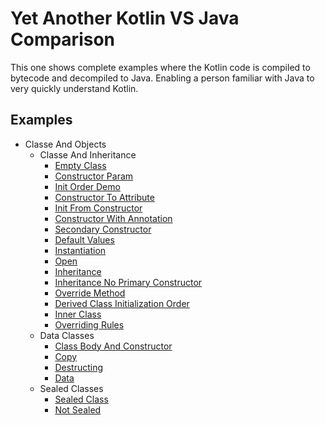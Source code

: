 
# Yet Another Kotlin VS Java Comparison

This one shows complete examples where the Kotlin code is compiled to bytecode and decompiled to Java. Enabling a person familiar with Java to very quickly understand Kotlin.

## Examples
* Classe And Objects 
  * Classe And Inheritance 
    * [Empty Class](https://github.com/tomasbjerre/yet-another-kotlin-vs-java-comparison/blob/master/doc/classeiiiandiiiobjects/classeiiiandiiiinheritance/p01emptyiiiclass.md)
    * [Constructor Param](https://github.com/tomasbjerre/yet-another-kotlin-vs-java-comparison/blob/master/doc/classeiiiandiiiobjects/classeiiiandiiiinheritance/p02constructoriiiparam.md)
    * [Init Order Demo](https://github.com/tomasbjerre/yet-another-kotlin-vs-java-comparison/blob/master/doc/classeiiiandiiiobjects/classeiiiandiiiinheritance/p03initiiiorderiiidemo.md)
    * [Constructor To Attribute](https://github.com/tomasbjerre/yet-another-kotlin-vs-java-comparison/blob/master/doc/classeiiiandiiiobjects/classeiiiandiiiinheritance/p04constructoriiitoiiiattribute.md)
    * [Init From Constructor](https://github.com/tomasbjerre/yet-another-kotlin-vs-java-comparison/blob/master/doc/classeiiiandiiiobjects/classeiiiandiiiinheritance/p05initiiifromiiiconstructor.md)
    * [Constructor With Annotation](https://github.com/tomasbjerre/yet-another-kotlin-vs-java-comparison/blob/master/doc/classeiiiandiiiobjects/classeiiiandiiiinheritance/p06constructoriiiwithiiiannotation.md)
    * [Secondary Constructor](https://github.com/tomasbjerre/yet-another-kotlin-vs-java-comparison/blob/master/doc/classeiiiandiiiobjects/classeiiiandiiiinheritance/p07secondaryiiiconstructor.md)
    * [Default Values](https://github.com/tomasbjerre/yet-another-kotlin-vs-java-comparison/blob/master/doc/classeiiiandiiiobjects/classeiiiandiiiinheritance/p08defaultiiivalues.md)
    * [Instantiation](https://github.com/tomasbjerre/yet-another-kotlin-vs-java-comparison/blob/master/doc/classeiiiandiiiobjects/classeiiiandiiiinheritance/p09instantiation.md)
    * [Open](https://github.com/tomasbjerre/yet-another-kotlin-vs-java-comparison/blob/master/doc/classeiiiandiiiobjects/classeiiiandiiiinheritance/p10open.md)
    * [Inheritance](https://github.com/tomasbjerre/yet-another-kotlin-vs-java-comparison/blob/master/doc/classeiiiandiiiobjects/classeiiiandiiiinheritance/p11inheritance.md)
    * [Inheritance No Primary Constructor](https://github.com/tomasbjerre/yet-another-kotlin-vs-java-comparison/blob/master/doc/classeiiiandiiiobjects/classeiiiandiiiinheritance/p12inheritanceiiinoiiiprimaryiiiconstructor.md)
    * [Override Method](https://github.com/tomasbjerre/yet-another-kotlin-vs-java-comparison/blob/master/doc/classeiiiandiiiobjects/classeiiiandiiiinheritance/p13overrideiiimethod.md)
    * [Derived Class Initialization Order](https://github.com/tomasbjerre/yet-another-kotlin-vs-java-comparison/blob/master/doc/classeiiiandiiiobjects/classeiiiandiiiinheritance/p14derivediiiclassiiiinitializationiiiorder.md)
    * [Inner Class](https://github.com/tomasbjerre/yet-another-kotlin-vs-java-comparison/blob/master/doc/classeiiiandiiiobjects/classeiiiandiiiinheritance/p15inneriiiclass.md)
    * [Overriding Rules](https://github.com/tomasbjerre/yet-another-kotlin-vs-java-comparison/blob/master/doc/classeiiiandiiiobjects/classeiiiandiiiinheritance/p16overridingiiirules.md)
  * Data Classes 
    * [Class Body And Constructor](https://github.com/tomasbjerre/yet-another-kotlin-vs-java-comparison/blob/master/doc/classeiiiandiiiobjects/dataiiiclasses/p01classiiibodyiiiandiiiconstructor.md)
    * [Copy](https://github.com/tomasbjerre/yet-another-kotlin-vs-java-comparison/blob/master/doc/classeiiiandiiiobjects/dataiiiclasses/p02copy.md)
    * [Destructing](https://github.com/tomasbjerre/yet-another-kotlin-vs-java-comparison/blob/master/doc/classeiiiandiiiobjects/dataiiiclasses/p03destructing.md)
    * [Data](https://github.com/tomasbjerre/yet-another-kotlin-vs-java-comparison/blob/master/doc/classeiiiandiiiobjects/dataiiiclasses/p10data.md)
  * Sealed Classes 
    * [Sealed Class](https://github.com/tomasbjerre/yet-another-kotlin-vs-java-comparison/blob/master/doc/classeiiiandiiiobjects/sealediiiclasses/p01sealediiiclass.md)
    * [Not Sealed](https://github.com/tomasbjerre/yet-another-kotlin-vs-java-comparison/blob/master/doc/classeiiiandiiiobjects/sealediiiclasses/p02notiiisealed.md)
